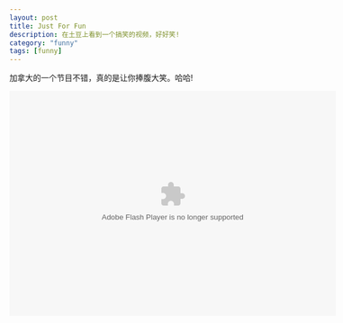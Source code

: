 ```yaml
---
layout: post
title: Just For Fun
description: 在土豆上看到一个搞笑的视频，好好笑!
category: "funny"
tags: [funny]
---
```

加拿大的一个节目不错，真的是让你捧腹大笑。哈哈!

<embed src="http://www.tudou.com/v/vLXonIBMVgw/v.swf" type="application/x-shockwave-flash" allowscriptaccess="always" allowfullscreen="true" wmode="opaque" width="580" height="400">